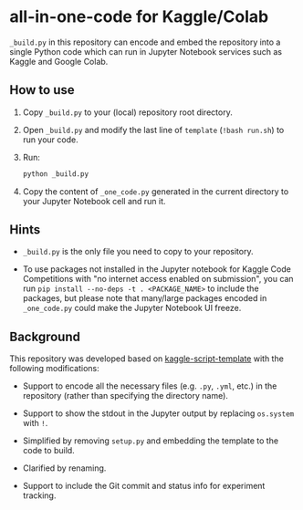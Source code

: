 # all-in-one-code for Kaggle/Colab

`_build.py` in this repository can encode and embed the repository into a single Python code which can run in Jupyter Notebook services such as Kaggle and Google Colab.


## How to use

1. Copy `_build.py` to your (local) repository root directory.

2. Open `_build.py` and modify the last line of `template` (`!bash run.sh`) to run your code.

3. Run:

    ```bash 
    python _build.py
    ```

3. Copy the content of `_one_code.py` generated in the current directory to your Jupyter Notebook cell and run it.


## Hints

- `_build.py` is the only file you need to copy to your repository.

- To use packages not installed in the Jupyter notebook for Kaggle Code Competitions with "no internet access enabled on submission", you can run `pip install --no-deps -t . <PACKAGE_NAME>` to include the packages, but please note that many/large packages encoded in `_one_code.py` could make the Jupyter Notebook UI freeze.


## Background 

This repository was developed based on [kaggle-script-template](https://github.com/lopuhin/kaggle-script-template) with the following modifications:

- Support to encode all the necessary files (e.g. `.py`, `.yml`, etc.) in the repository (rather than specifying the directory name).

- Support to show the stdout in the Jupyter output by replacing `os.system` with `!`.

- Simplified by removing `setup.py` and embedding the template to the code to build.

- Clarified by renaming.

- Support to include the Git commit and status info for experiment tracking. 
